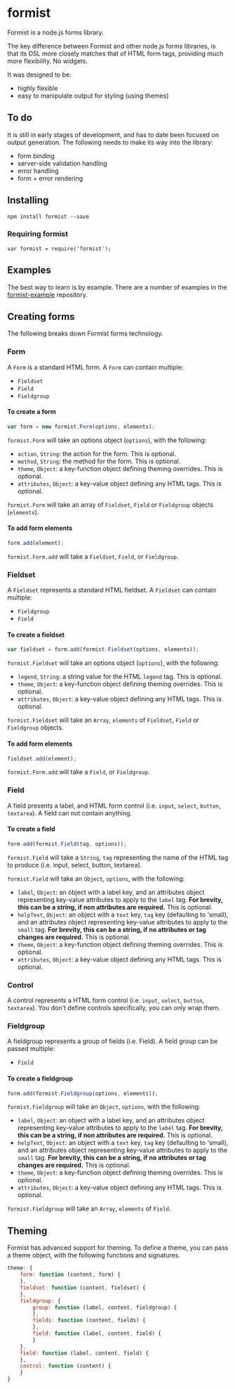 formist
=======

Formist is a node.js forms library.

The key difference between Formist and other node.js forms libraries, is that its DSL more closely matches that of HTML form tags, providing much more flexibility. No widgets.

It was designed to be:

- highly flexible
- easy to manipulate output for styling (using themes)

## To do

It is still in early stages of development, and has to date been focused on output generation. The following needs to make its way into the library:

- form binding
- server-side validation handling
- error handling
- form + error rendering

## Installing

`npm install formist --save`

### Requiring formist

`var formist = require('formist');`

## Examples

The best way to learn is by example. There are a number of examples in the [formist-example](https://github.com/smebberson/formist-example) repository.

## Creating forms

The following breaks down Formist forms technology.

### Form

A `Form` is a standard HTML form. A `Form` can contain multiple:

- `Fieldset`
- `Field`
- `Fieldgroup`

#### To create a form

```js
var form = new formist.Form(options, elements);
```

`formist.Form` will take an options object (`options`), with the following:

- `action`, `String`: the action for the form. This is optional.
- `method`, `String`: the method for the form. This is optional.
- `theme`, `Object`: a key-function object defining theming overrides. This is optional.
- `attributes`, `Object`: a key-value object defining any HTML tags. This is optional.

`formist.Form` will take an array of `Fieldset`, `Field` or `Fieldgroup` objects (`elements`).

#### To add form elements

```js
form.add(element);
```

`formist.Form.add` will take a `Fieldset`, `Field`, or `Fieldgroup`.

### Fieldset

A `Fieldset` represents a standard HTML fieldset. A `Fieldset` can contain multiple:

- `Fieldgroup`
- `Field`

#### To create a fieldset

```js
var fieldset = form.add(formist.Fieldset(options, elements));
```

`formist.Fieldset` will take an options object (`options`), with the following:

- `legend`, `String`: a string value for the HTML `legend` tag. This is optional.
- `theme`, `Object`: a key-function object defining theming overrides. This is optional.
- `attributes`, `Object`: a key-value object defining any HTML tags. This is optional.

`formist.Fieldset` will take an `Array`, `elements` of `Fieldset`, `Field` or `Fieldgroup` objects.

#### To add form elements

```js
fieldset.add(element);
```

`formist.Form.add` will take a `Field`, or `Fieldgroup`.

### Field

A field presents a label, and HTML form control (i.e. `input`, `select`, `button`, `textarea`). A field can not contain anything.

#### To create a field

```js
form.add(formist.Field(tag, options));
```

`formist.Field` will take a `String`, `tag` representing the name of the HTML tag to produce (i.e. input, select, button, textarea).

`formist.Field` will take an `Object`, `options`, with the following:

- `label`, `Object`: an object with a label key, and an attributes object representing key-value attributes to apply to the `label` tag. **For brevity, this can be a string, if non attributes are required.** This is optional.
- `helpText`, `Object`: an object with a `text` key, `tag` key (defaulting to 'small), and an attributes object representing key-value attributes to apply to the `small` tag. **For brevity, this can be a string, if no attributes or tag changes are required.** This is optional.
- `theme`, `Object`: a key-function object defining theming overrides. This is optional.
- `attributes`, `Object`: a key-value object defining any HTML tags. This is optional.

### Control

A control represents a HTML form control (i.e. `input`, `select`, `button`, `textarea`). You don't define controls specifically, you can only wrap them.

### Fieldgroup

A fieldgroup represents a group of fields (i.e. Field). A field group can be passed multiple:

- `Field`

#### To create a fieldgroup

```js
form.add(formist.Fieldgroup(options, elements));
```

`formist.Fieldgroup` will take an `Object`, `options`, with the following:

- `label`, `Object`: an object with a label key, and an attributes object representing key-value attributes to apply to the `label` tag. **For brevity, this can be a string, if non attributes are required.** This is optional.
- `helpText`, `Object`: an object with a `text` key, `tag` key (defaulting to 'small), and an attributes object representing key-value attributes to apply to the `small` tag. **For brevity, this can be a string, if no attributes or tag changes are required.** This is optional.
- `theme`, `Object`: a key-function object defining theming overrides. This is optional.
- `attributes`, `Object`: a key-value object defining any HTML tags. This is optional.

`formist.Fieldgroup` will take an `Array`, `elements` of `Field`.

## Theming

Formist has advanced support for theming. To define a theme, you can pass a theme object, with the following functions and signatures.

```js
theme: {
	form: function (content, form) {
	},
	fieldset: function (content, fieldset) {
	},
	fieldgroup: {
		group: function (label, content, fieldgroup) {
		},
		fields: function (content, fields) {
		},
		field: function (label, content, field) {
		}
	},
	field: function (label, content, field) {
	},
	control: function (content) {
	}
}
```
